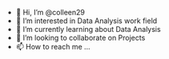 - 👋 Hi, I’m @colleen29
- 👀 I’m interested in Data Analysis work field
- 🌱 I’m currently learning about Data Analysis
- 💞️ I’m looking to collaborate on Projects
- 📫 How to reach me ...

<!---
colleen29/colleen29 is a ✨ special ✨ repository because its `README.md` (this file) appears on your GitHub profile.
You can click the Preview link to take a look at your changes.
--->

